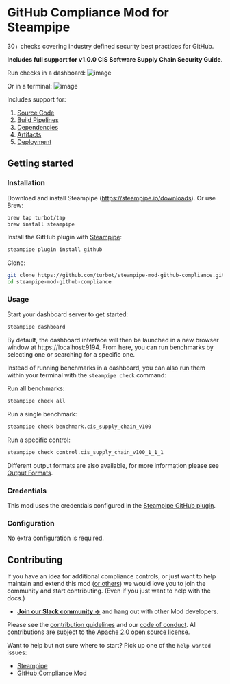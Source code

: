 # GitHub Compliance Mod for Steampipe

30+ checks covering industry defined security best practices for GitHub.

**Includes full support for v1.0.0 CIS Software Supply Chain Security Guide**.

Run checks in a dashboard:
![image](https://raw.githubusercontent.com/turbot/steampipe-mod-github-compliance/main/docs/github_compliance_cis_v100_dashboard.png)

Or in a terminal:
![image](https://raw.githubusercontent.com/turbot/steampipe-mod-github-compliance/main/docs/github_cis_v100_console.png)

Includes support for:
1. [Source Code](https://hub.steampipe.io/mods/turbot/github_compliance/controls/benchmark.cis_v100_1)
2. [Build Pipelines](https://hub.steampipe.io/mods/turbot/github_compliance/controls/benchmark.cis_v100_2)
3. [Dependencies](https://hub.steampipe.io/mods/turbot/github_compliance/controls/benchmark.cis_v100_3)
4. [Artifacts](https://hub.steampipe.io/mods/turbot/github_compliance/controls/benchmark.cis_v100_4)
5. [Deployment](https://hub.steampipe.io/mods/turbot/github_compliance/controls/benchmark.cis_v100_5)

## Getting started

### Installation

Download and install Steampipe (https://steampipe.io/downloads). Or use Brew:

```sh
brew tap turbot/tap
brew install steampipe
```

Install the GitHub plugin with [Steampipe](https://steampipe.io):

```sh
steampipe plugin install github
```

Clone:
```sh
git clone https://github.com/turbot/steampipe-mod-github-compliance.git
cd steampipe-mod-github-compliance
```

### Usage

Start your dashboard server to get started:

```sh
steampipe dashboard
```

By default, the dashboard interface will then be launched in a new browser
window at https://localhost:9194. From here, you can run benchmarks by
selecting one or searching for a specific one.

Instead of running benchmarks in a dashboard, you can also run them within your
terminal with the `steampipe check` command:

Run all benchmarks:

```sh
steampipe check all
```

Run a single benchmark:

```sh
steampipe check benchmark.cis_supply_chain_v100
```

Run a specific control:

```sh
steampipe check control.cis_supply_chain_v100_1_1_1
```

Different output formats are also available, for more information please see
[Output Formats](https://steampipe.io/docs/reference/cli/check#output-formats).

### Credentials

This mod uses the credentials configured in the [Steampipe GitHub plugin](https://hub.steampipe.io/plugins/turbot/github).

### Configuration

No extra configuration is required.

## Contributing

If you have an idea for additional compliance controls, or just want to help maintain and extend this mod ([or others](https://github.com/topics/steampipe-mod)) we would love you to join the community and start contributing. (Even if you just want to help with the docs.)

- **[Join our Slack community →](https://steampipe.io/community/join)** and hang out with other Mod developers.

Please see the [contribution guidelines](https://github.com/turbot/steampipe/blob/main/CONTRIBUTING.md) and our [code of conduct](https://github.com/turbot/steampipe/blob/main/CODE_OF_CONDUCT.md). All contributions are subject to the [Apache 2.0 open source license](https://github.com/turbot/steampipe-mod-github-compliance/blob/main/LICENSE).

Want to help but not sure where to start? Pick up one of the `help wanted` issues:

- [Steampipe](https://github.com/turbot/steampipe/labels/help%20wanted)
- [GitHub Compliance Mod](https://github.com/turbot/steampipe-mod-github-compliance/labels/help%20wanted)
